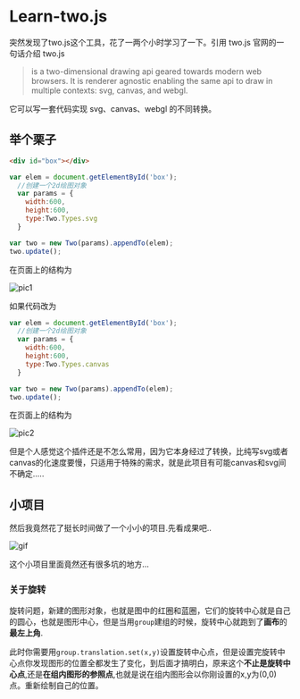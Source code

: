 # Learn-two.js

突然发现了two.js这个工具，花了一两个小时学习了一下。引用 two.js 官网的一句话介绍 two.js

> is a two-dimensional drawing api geared towards modern web browsers. It is renderer agnostic enabling the same api to draw in multiple contexts: svg, canvas, and webgl.

它可以写一套代码实现 svg、canvas、webgl 的不同转换。

## 举个栗子

```html
<div id="box"></div>
```

```js
var elem = document.getElementById('box');
  //创建一个2d绘图对象
  var params = {
    width:600,
    height:600,
    type:Two.Types.svg
  }

var two = new Two(params).appendTo(elem);
two.update();
```

在页面上的结构为

![pic1](/images/pg1.png)

如果代码改为

```js
var elem = document.getElementById('box');
  //创建一个2d绘图对象
  var params = {
    width:600,
    height:600,
    type:Two.Types.canvas
  }

var two = new Two(params).appendTo(elem);
two.update();
```

在页面上的结构为

![pic2](/images/pg2.png)

但是个人感觉这个插件还是不怎么常用，因为它本身经过了转换，比纯写svg或者canvas的化速度要慢，只适用于特殊的需求，就是此项目有可能canvas和svg间不确定.....

## 小项目

然后我竟然花了挺长时间做了一个小小的项目.先看成果吧..

![gif](/images/gif2.gif)

这个小项目里面竟然还有很多坑的地方...

### 关于旋转

旋转问题，新建的图形对象，也就是图中的红圈和蓝圈，它们的旋转中心就是自己的圆心，也就是图形中心，但是当用``group``建组的时候，旋转中心就跑到了**画布**的**最左上角**.

此时你需要用``group.translation.set(x,y)``设置旋转中心点，但是设置完旋转中心点你发现图形的位置全都发生了变化，到后面才搞明白，原来这个**不止是旋转中心点**,还是**在组内图形的参照点**,也就是说在组内图形会以你刚设置的x,y为(0,0)点。重新绘制自己的位置。


